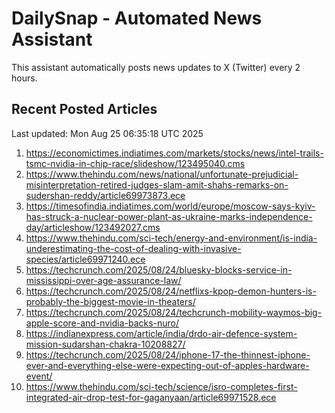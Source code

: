 # DailySnap - Automated News Assistant

This assistant automatically posts news updates to X (Twitter) every 2 hours.

## Recent Posted Articles

Last updated: Mon Aug 25 06:35:18 UTC 2025

1. https://economictimes.indiatimes.com/markets/stocks/news/intel-trails-tsmc-nvidia-in-chip-race/slideshow/123495040.cms
2. https://www.thehindu.com/news/national/unfortunate-prejudicial-misinterpretation-retired-judges-slam-amit-shahs-remarks-on-sudershan-reddy/article69973873.ece
3. https://timesofindia.indiatimes.com/world/europe/moscow-says-kyiv-has-struck-a-nuclear-power-plant-as-ukraine-marks-independence-day/articleshow/123492027.cms
4. https://www.thehindu.com/sci-tech/energy-and-environment/is-india-underestimating-the-cost-of-dealing-with-invasive-species/article69971240.ece
5. https://techcrunch.com/2025/08/24/bluesky-blocks-service-in-mississippi-over-age-assurance-law/
6. https://techcrunch.com/2025/08/24/netflixs-kpop-demon-hunters-is-probably-the-biggest-movie-in-theaters/
7. https://techcrunch.com/2025/08/24/techcrunch-mobility-waymos-big-apple-score-and-nvidia-backs-nuro/
8. https://indianexpress.com/article/india/drdo-air-defence-system-mission-sudarshan-chakra-10208827/
9. https://techcrunch.com/2025/08/24/iphone-17-the-thinnest-iphone-ever-and-everything-else-were-expecting-out-of-apples-hardware-event/
10. https://www.thehindu.com/sci-tech/science/isro-completes-first-integrated-air-drop-test-for-gaganyaan/article69971528.ece
